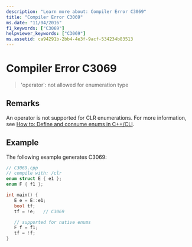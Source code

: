 ```yaml
---
description: "Learn more about: Compiler Error C3069"
title: "Compiler Error C3069"
ms.date: "11/04/2016"
f1_keywords: ["C3069"]
helpviewer_keywords: ["C3069"]
ms.assetid: ca94291b-2bb4-4e3f-9acf-534234b83513
---
```

# Compiler Error C3069

> 'operator': not allowed for enumeration type

## Remarks

An operator is not supported for CLR enumerations.  For more information, see [How to: Define and consume enums in C++/CLI](../../dotnet/how-to-define-and-consume-enums-in-cpp-cli.md).

## Example

The following example generates C3069:

```cpp
// C3069.cpp
// compile with: /clr
enum struct E { e1 };
enum F { f1 };

int main() {
   E e = E::e1;
   bool tf;
   tf = !e;   // C3069

   // supported for native enums
   F f = f1;
   tf = !f;
}
```
